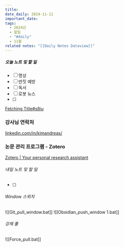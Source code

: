 ```yaml
---
title: 
date_daily: 2024-11-11
important_date: 
tags:
  - 2024년
  - 할일
  - "#daily"
  - 11월
related notes: "[[Daily Notes Dataview]]"
---
```

##### 오늘 노트 및 할 일 
- [ ] 명상
- [ ] 딴짓 예방
- [ ] 독서
- [ ] 로봇 뉴스
- [ ]   
  
[Fetching Title#s8iu](https://youtu.be/EBzcNnto5Q8?si=pLEfGa-3pataYkpp)

### 강사님 연락처
[linkedin.com/in/kimandreas/](https://www.linkedin.com/in/kimandreas/)

### 논문 관리 프로그램 - Zotero
[Zotero | Your personal research assistant](https://www.zotero.org/)

###### 내일 노트 및 할 일
- [ ]  


######  Window 스위치
![[Git_pull_window.bat]]
![[Obsidian_push_window 1.bat]]



###### 강제 풀
![[Force_pull.bat]]